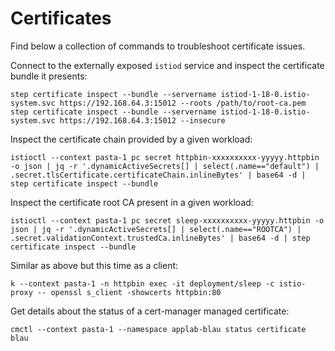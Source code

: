# Certificates

Find below a collection of commands to troubleshoot certificate issues.

Connect to the externally exposed `istiod` service and inspect the certificate bundle it presents:
```console
step certificate inspect --bundle --servername istiod-1-18-0.istio-system.svc https://192.168.64.3:15012 --roots /path/to/root-ca.pem
step certificate inspect --bundle --servername istiod-1-18-0.istio-system.svc https://192.168.64.3:15012 --insecure
```

Inspect the certificate chain provided by a given workload:
```console
istioctl --context pasta-1 pc secret httpbin-xxxxxxxxxx-yyyyy.httpbin -o json | jq -r '.dynamicActiveSecrets[] | select(.name=="default") | .secret.tlsCertificate.certificateChain.inlineBytes' | base64 -d | step certificate inspect --bundle
```

Inspect the certificate root CA present in a given workload:
```console
istioctl --context pasta-1 pc secret sleep-xxxxxxxxxx-yyyyy.httpbin -o json | jq -r '.dynamicActiveSecrets[] | select(.name=="ROOTCA") | .secret.validationContext.trustedCa.inlineBytes' | base64 -d | step certificate inspect --bundle
```

Similar as above but this time as a client:
```console
k --context pasta-1 -n httpbin exec -it deployment/sleep -c istio-proxy -- openssl s_client -showcerts httpbin:80
```

Get details about the status of a cert-manager managed certificate:
```
cmctl --context pasta-1 --namespace applab-blau status certificate blau
```